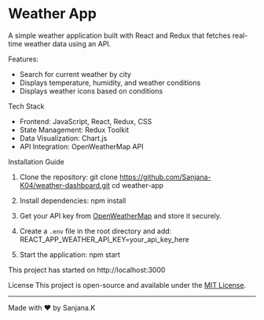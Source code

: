 # Weather App

A simple weather application built with React and Redux that fetches real-time weather data using an API.

Features:
- Search for current weather by city
- Displays temperature, humidity, and weather conditions
- Displays weather icons based on conditions

Tech Stack
- Frontend:  JavaScript, React, Redux, CSS
- State Management: Redux Toolkit
- Data Visualization: Chart.js
- API Integration: OpenWeatherMap API 

Installation Guide

1. Clone the repository:
   git clone https://github.com/Sanjana-K04/weather-dashboard.git
   cd weather-app

2. Install dependencies:
   npm install

3. Get your API key from [OpenWeatherMap](https://openweathermap.org/) and store it securely.

4. Create a `.env` file in the root directory and add:
   REACT_APP_WEATHER_API_KEY=your_api_key_here
   
5. Start the application:
   npm start
   

This project has started on http://localhost:3000

License
This project is open-source and available under the [MIT License](LICENSE).

---
Made with ❤️ by Sanjana.K


